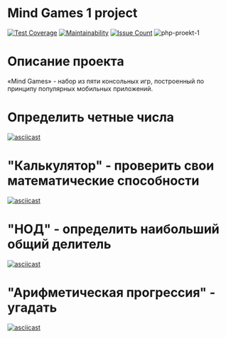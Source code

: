 # Mind Games 1 project

[![Test Coverage](https://api.codeclimate.com/v1/badges/a99a88d28ad37a79dbf6/test_coverage)](https://codeclimate.com/github/codeclimate/codeclimate/test_coverage)
[![Maintainability](https://api.codeclimate.com/v1/badges/a99a88d28ad37a79dbf6/maintainability)](https://codeclimate.com/github/codeclimate/codeclimate/maintainability)
[![Issue Count](https://codeclimate.com/github/Emit27/php-project-lvl1/badges/issue_count.svg)](https://codeclimate.com/github/Emit27/php-project-lvl1/issues)
![php-proekt-1](https://github.com/Emit27/php-project-lvl1/workflows/php-proekt-1/badge.svg)

# Описание проекта

«Mind Games» - набор из пяти консольных игр, построенный по принципу популярных мобильных приложений.

# Определить четные числа

[![asciicast](https://media.proglib.io/wp-uploads/2018/07/asciinema.png)](https://asciinema.org/a/CDHwFpigDwXpVM9HwXw08nhQX)

# "Калькулятор" - проверить свои математические способности

[![asciicast](https://media.proglib.io/wp-uploads/2018/07/asciinema.png)](https://asciinema.org/a/kIfxqLdvgeyr79E9D00SRjLrW)

# "НОД" - определить наибольший общий делитель

[![asciicast](https://media.proglib.io/wp-uploads/2018/07/asciinema.png)](https://asciinema.org/a/vxIkXtm3onCavFgHsHj8VPGGA)


# "Арифметическая прогрессия" - угадать

[![asciicast](https://media.proglib.io/wp-uploads/2018/07/asciinema.png)](https://asciinema.org/a/qRDs9KeAqhnWLH1RV3FMkq99x)

